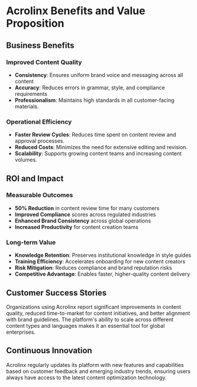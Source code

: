 # Acrolinx Benefits and Value Proposition

## Business Benefits

### Improved Content Quality
- **Consistency**: Ensures uniform brand voice and messaging across all content
- **Accuracy**: Reduces errors in grammar, style, and compliance requirements
- **Professionalism**: Maintains high standards in all customer-facing materials.

### Operational Efficiency
- **Faster Review Cycles**: Reduces time spent on content review and approval processes.
- **Reduced Costs**: Minimizes the need for extensive editing and revision.
- **Scalability**: Supports growing content teams and increasing content volumes.

## ROI and Impact

### Measurable Outcomes
- **50% Reduction** in content review time for many customers
- **Improved Compliance** scores across regulated industries
- **Enhanced Brand Consistency** across global operations
- **Increased Productivity** for content creation teams

### Long-term Value
- **Knowledge Retention**: Preserves institutional knowledge in style guides
- **Training Efficiency**: Accelerates onboarding for new content creators
- **Risk Mitigation**: Reduces compliance and brand reputation risks
- **Competitive Advantage**: Enables faster, higher-quality content delivery

## Customer Success Stories
Organizations using Acrolinx report significant improvements in content quality, reduced time-to-market for content initiatives, and better alignment with brand guidelines. The platform's ability to scale across different content types and languages makes it an essential tool for global enterprises.

## Continuous Innovation
Acrolinx regularly updates its platform with new features and capabilities based on customer feedback and emerging industry trends, ensuring users always have access to the latest content optimization technology.
